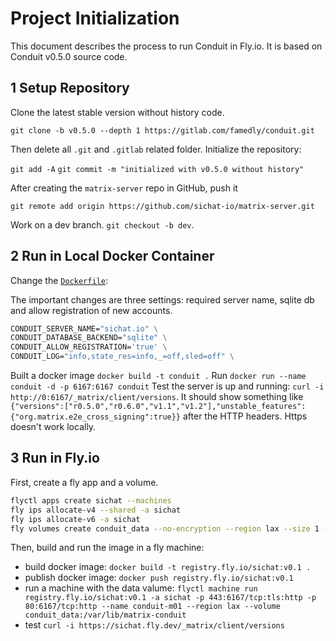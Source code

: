 # Project Initialization

This document describes the process to run Conduit in Fly.io. It is based on Conduit v0.5.0 source code.

## 1 Setup Repository

Clone the latest stable version without history code.

`git clone -b v0.5.0 --depth 1 https://gitlab.com/famedly/conduit.git`

Then delete all `.git` and `.gitlab` related folder. Initialize the repository:

`git add -A`
`git commit -m "initialized with v0.5.0 without history"`

After creating the `matrix-server` repo in GitHub, push it

`git remote add origin https://github.com/sichat-io/matrix-server.git`

Work on a dev branch.
`git checkout -b dev`.

## 2 Run in Local Docker Container

Change the [`Dockerfile`](../Dockerfile):

The important changes are three settings: required server name, sqlite db and allow registration of new accounts.

```dockerfile
CONDUIT_SERVER_NAME="sichat.io" \
CONDUIT_DATABASE_BACKEND="sqlite" \
CONDUIT_ALLOW_REGISTRATION='true' \
CONDUIT_LOG="info,state_res=info,_=off,sled=off" \
```

Built a docker image `docker build -t conduit .`
Run `docker run --name conduit -d -p 6167:6167 conduit`
Test the server is up and running: `curl -i http://0:6167/_matrix/client/versions`. It should show something like `{"versions":["r0.5.0","r0.6.0","v1.1","v1.2"],"unstable_features":{"org.matrix.e2e_cross_signing":true}}` after the HTTP headers. Https doesn't work locally.

## 3 Run in Fly.io

First, create a fly app and a volume.

```sh
flyctl apps create sichat --machines
fly ips allocate-v4 --shared -a sichat
fly ips allocate-v6 -a sichat
fly volumes create conduit_data --no-encryption --region lax --size 1 -a sichat
```

Then, build and run the image in a fly machine:

- build docker image: `docker build -t registry.fly.io/sichat:v0.1 .`
- publish docker image: `docker push registry.fly.io/sichat:v0.1`
- run a machine with the data valume: `flyctl machine run registry.fly.io/sichat:v0.1 -a sichat -p 443:6167/tcp:tls:http -p 80:6167/tcp:http --name conduit-m01 --region lax --volume conduit_data:/var/lib/matrix-conduit`
- test `curl -i https://sichat.fly.dev/_matrix/client/versions`
